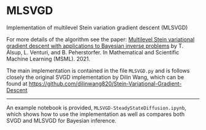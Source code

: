 # MLSVGD
Implementation of multilevel Stein variation gradient descent (MLSVGD)

For more details of the algorithm see the paper:
[Multilevel Stein variational gradient descent with applications to Bayesian inverse problems](https://msml21.github.io/papers/id52.pdf)
by T. Alsup, L. Venturi, and B. Peherstorfer. In Mathematical and Scientific Machine Learning (MSML). 2021.

The main implementation is contained in the file `MLSVGD.py` and is follows closely the original SVGD implementation by Dilin Wang, which can be found at
https://github.com/dilinwang820/Stein-Variational-Gradient-Descent


---
An example notebook is provided, `MLSVGD-SteadyStateDiffusion.ipynb`, which shows how to use the implementation as well as compares both SVGD and MLSVGD for Bayesian inference.
